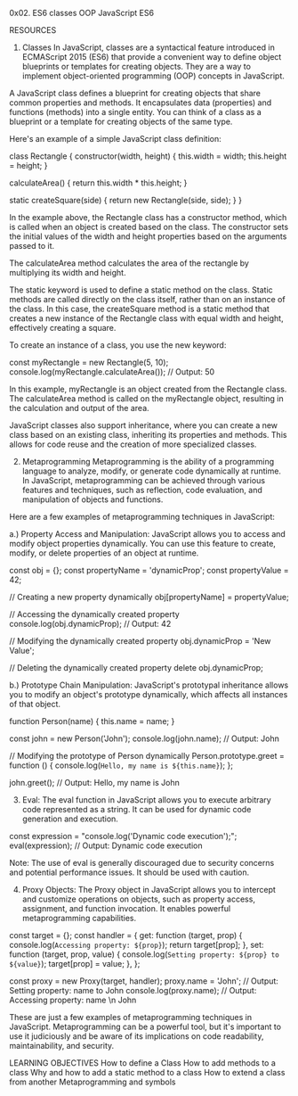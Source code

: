 0x02. ES6 classes
OOP
JavaScript
ES6


RESOURCES

1. Classes
In JavaScript, classes are a syntactical feature introduced in ECMAScript 2015 (ES6) that provide a convenient way to define object blueprints or templates for creating objects. They are a way to implement object-oriented programming (OOP) concepts in JavaScript.

A JavaScript class defines a blueprint for creating objects that share common properties and methods. It encapsulates data (properties) and functions (methods) into a single entity. You can think of a class as a blueprint or a template for creating objects of the same type.

Here's an example of a simple JavaScript class definition:

class Rectangle {
  constructor(width, height) {
    this.width = width;
    this.height = height;
  }

  calculateArea() {
    return this.width * this.height;
  }

  static createSquare(side) {
    return new Rectangle(side, side);
  }
}



In the example above, the Rectangle class has a constructor method, which is called when an object is created based on the class. The constructor sets the initial values of the width and height properties based on the arguments passed to it.

The calculateArea method calculates the area of the rectangle by multiplying its width and height.

The static keyword is used to define a static method on the class. Static methods are called directly on the class itself, rather than on an instance of the class. In this case, the createSquare method is a static method that creates a new instance of the Rectangle class with equal width and height, effectively creating a square.

To create an instance of a class, you use the new keyword:

const myRectangle = new Rectangle(5, 10);
console.log(myRectangle.calculateArea()); // Output: 50

In this example, myRectangle is an object created from the Rectangle class. The calculateArea method is called on the myRectangle object, resulting in the calculation and output of the area.

JavaScript classes also support inheritance, where you can create a new class based on an existing class, inheriting its properties and methods. This allows for code reuse and the creation of more specialized classes.




2. Metaprogramming
Metaprogramming is the ability of a programming language to analyze, modify, or generate code dynamically at runtime. In JavaScript, metaprogramming can be achieved through various features and techniques, such as reflection, code evaluation, and manipulation of objects and functions.

Here are a few examples of metaprogramming techniques in JavaScript:

a.) Property Access and Manipulation:
JavaScript allows you to access and modify object properties dynamically. You can use this feature to create, modify, or delete properties of an object at runtime.

const obj = {};
const propertyName = 'dynamicProp';
const propertyValue = 42;

// Creating a new property dynamically
obj[propertyName] = propertyValue;

// Accessing the dynamically created property
console.log(obj.dynamicProp); // Output: 42

// Modifying the dynamically created property
obj.dynamicProp = 'New Value';

// Deleting the dynamically created property
delete obj.dynamicProp;


b.) Prototype Chain Manipulation:
JavaScript's prototypal inheritance allows you to modify an object's prototype dynamically, which affects all instances of that object.

function Person(name) {
  this.name = name;
}

const john = new Person('John');
console.log(john.name); // Output: John

// Modifying the prototype of Person dynamically
Person.prototype.greet = function () {
  console.log(`Hello, my name is ${this.name}`);
};

john.greet(); // Output: Hello, my name is John



3. Eval:
The eval function in JavaScript allows you to execute arbitrary code represented as a string. It can be used for dynamic code generation and execution.

const expression = "console.log('Dynamic code execution');";
eval(expression); // Output: Dynamic code execution

Note: The use of eval is generally discouraged due to security concerns and potential performance issues. It should be used with caution.


4. Proxy Objects:
The Proxy object in JavaScript allows you to intercept and customize operations on objects, such as property access, assignment, and function invocation. It enables powerful metaprogramming capabilities.

const target = {};
const handler = {
  get: function (target, prop) {
    console.log(`Accessing property: ${prop}`);
    return target[prop];
  },
  set: function (target, prop, value) {
    console.log(`Setting property: ${prop} to ${value}`);
    target[prop] = value;
  },
};

const proxy = new Proxy(target, handler);
proxy.name = 'John'; // Output: Setting property: name to John
console.log(proxy.name); // Output: Accessing property: name \n John


These are just a few examples of metaprogramming techniques in JavaScript. Metaprogramming can be a powerful tool, but it's important to use it judiciously and be aware of its implications on code readability, maintainability, and security.



LEARNING OBJECTIVES
How to define a Class
How to add methods to a class
Why and how to add a static method to a class
How to extend a class from another
Metaprogramming and symbols


